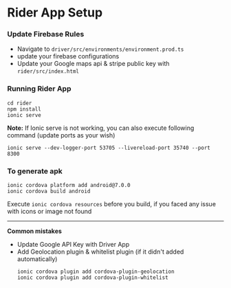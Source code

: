 # Rider App Setup

### Update Firebase Rules

- Navigate to `driver/src/environments/environment.prod.ts`
- update your firebase configurations
- Update your Google maps api & stripe public key with `rider/src/index.html`

### Running Rider App

    cd rider
    npm install
    ionic serve

**Note:** If Ionic serve is not working, you can also execute following command (update ports as your wish)

    ionic serve --dev-logger-port 53705 --livereload-port 35740 --port 8300
    
### To generate apk
    ionic cordova platform add android@7.0.0
    ionic cordova build android
Execute `ionic cordova resources` before you build, if you faced any issue with icons or image not found



----


**Common mistakes**

- Update Google API Key with Driver App
- Add Geolocation plugin & whitelist plugin (if it didn't added automatically)
    ```
    ionic cordova plugin add cordova-plugin-geolocation
    ionic cordova plugin add cordova-plugin-whitelist
    ```